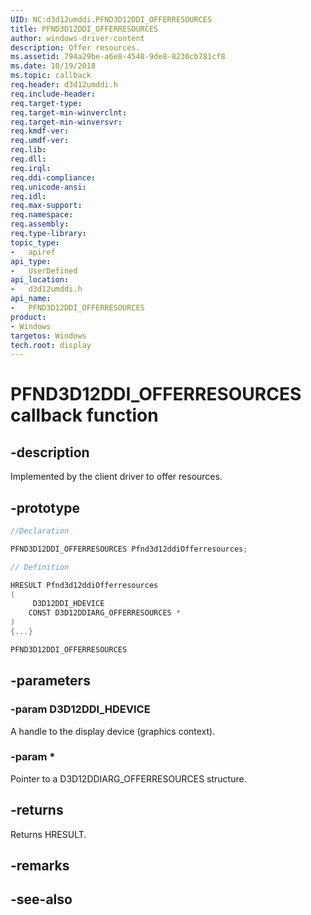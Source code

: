 ```yaml
---
UID: NC:d3d12umddi.PFND3D12DDI_OFFERRESOURCES
title: PFND3D12DDI_OFFERRESOURCES
author: windows-driver-content
description: Offer resources.
ms.assetid: 794a29be-a6e8-4548-9de8-8230cb781cf8
ms.date: 10/19/2018
ms.topic: callback
req.header: d3d12umddi.h
req.include-header:
req.target-type:
req.target-min-winverclnt:
req.target-min-winversvr:
req.kmdf-ver:
req.umdf-ver:
req.lib:
req.dll:
req.irql: 
req.ddi-compliance:
req.unicode-ansi:
req.idl:
req.max-support:
req.namespace:
req.assembly:
req.type-library: 
topic_type: 
-	apiref
api_type: 
-	UserDefined
api_location: 
-	d3d12umddi.h
api_name: 
-	PFND3D12DDI_OFFERRESOURCES
product: 
- Windows
targetos: Windows
tech.root: display
---
```


# PFND3D12DDI_OFFERRESOURCES callback function

## -description

Implemented by the client driver to offer resources. 

## -prototype

```cpp
//Declaration

PFND3D12DDI_OFFERRESOURCES Pfnd3d12ddiOfferresources; 

// Definition

HRESULT Pfnd3d12ddiOfferresources 
(
	 D3D12DDI_HDEVICE
	CONST D3D12DDIARG_OFFERRESOURCES *
)
{...}

PFND3D12DDI_OFFERRESOURCES 


```

## -parameters

### -param D3D12DDI_HDEVICE  

A handle to the display device (graphics context).
 
### -param * 

Pointer to a D3D12DDIARG_OFFERRESOURCES structure.

## -returns

Returns HRESULT.

## -remarks




## -see-also
